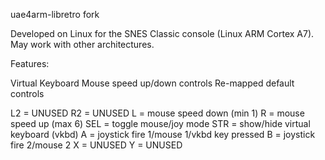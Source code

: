 uae4arm-libretro fork

Developed on Linux for the SNES Classic console (Linux ARM Cortex A7).
May work with other architectures.

Features:

Virtual Keyboard
Mouse speed up/down controls
Re-mapped default controls

L2 = UNUSED
R2 = UNUSED
L = mouse speed down (min 1)
R = mouse speed up (max 6)
SEL = toggle mouse/joy mode
STR = show/hide virtual keyboard (vkbd)
A = joystick fire 1/mouse 1/vkbd key pressed
B = joystick fire 2/mouse 2
X = UNUSED
Y = UNUSED

